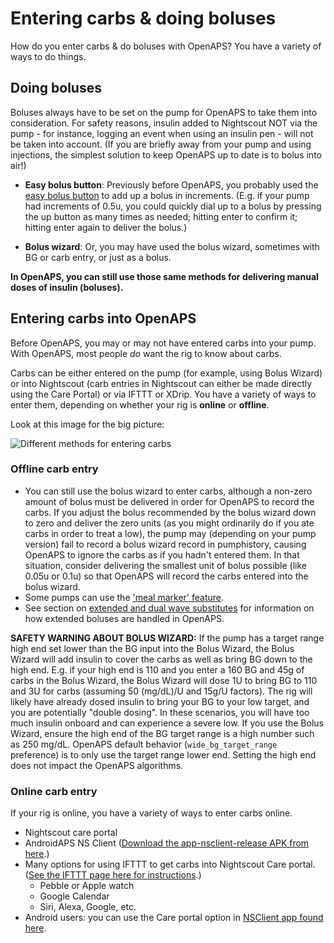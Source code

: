 # Entering carbs & doing boluses

How do you enter carbs & do boluses with OpenAPS? You have a variety of ways to do things.

## Doing boluses

Boluses always have to be set on the pump for OpenAPS to take them into consideration. For safety reasons, insulin added to Nightscout NOT via the pump - for instance, logging an event when using an insulin pen - will not be taken into account. (If you are briefly away from your pump and using injections, the simplest solution to keep OpenAPS up to date is to bolus into air!)

* **Easy bolus button**: Previously before OpenAPS, you probably used the [easy bolus button](<../While You Wait For Gear/collect-data-and-prepare#easy-bolus-button>) to add up a bolus in increments. (E.g. if your pump had increments of 0.5u, you could quickly dial up to a bolus by pressing the up button as many times as needed; hitting enter to confirm it; hitting enter again to deliver the bolus.)

* **Bolus wizard**: Or, you may have used the bolus wizard, sometimes with BG or carb entry, or just as a bolus.

**In OpenAPS, you can still use those same methods for delivering manual doses of insulin (boluses).**

## Entering carbs into OpenAPS

Before OpenAPS, you may or may not have entered carbs into your pump. With OpenAPS, most people *do* want the rig to know about carbs. 

Carbs can be either entered on the pump (for example, using Bolus Wizard) or into Nightscout (carb entries in Nightscout can either be made directly using the Care Portal) or via IFTTT or XDrip.
You have a variety of ways to enter them, depending on whether your rig is **online** or **offline**.

Look at this image for the big picture:

![Different methods for entering carbs](../Images/Carb_data_to_rig.jpg)

### Offline carb entry

* You can still use the bolus wizard to enter carbs, although a non-zero amount of bolus must be delivered in order for OpenAPS to record the carbs. If you adjust the bolus recommended by the bolus wizard down to zero and deliver the zero units (as you might ordinarily do if you ate carbs in order to treat a low), the pump may (depending on your pump version) fail to record a bolus wizard record in pumphistory, causing OpenAPS to ignore the carbs as if you hadn't entered them. In that situation, consider delivering the smallest unit of bolus possible (like 0.05u or 0.1u) so that OpenAPS will record the carbs entered into the bolus wizard.
* Some pumps can use the ['meal marker' feature](<../Customize-Iterate/offline-looping-and-monitoring#entering-carbs-while-offline>).
* See section on [extended and dual wave substitutes](<../While You Wait For Gear/collect-data-and-prepare#extended-and-dual-wave-substitute>) for information on how extended boluses are handled in OpenAPS.

**SAFETY WARNING ABOUT BOLUS WIZARD:** If the pump has a target range high end set lower than the BG input into the Bolus Wizard, the Bolus Wizard will add insulin to cover the carbs as well as bring BG down to the high end. E.g. if your high end is 110 and you enter a 160 BG and 45g of carbs in the Bolus Wizard, the Bolus Wizard will dose 1U to bring BG to 110 and 3U for carbs (assuming 50 (mg/dL)/U and 15g/U factors). The rig will likely have already dosed insulin to bring your BG to your low target, and you are potentially "double dosing". In these scenarios, you will have too much insulin onboard and can experience a severe low. If you use the Bolus Wizard, ensure the high end of the BG target range is a high number such as 250 mg/dL. OpenAPS default behavior (`wide_bg_target_range` preference) is to only use the target range lower end. Setting the high end does not impact the OpenAPS algorithms.

### Online carb entry

If your rig is online, you have a variety of ways to enter carbs online.

* Nightscout care portal
* AndroidAPS NS Client ([Download the app-nsclient-release APK from here](https://github.com/MilosKozak/AndroidAPS/releases).)
* Many options for using IFTTT to get carbs into Nightscout Care portal. ([See the IFTTT page here for instructions](<../Customize-Iterate/ifttt-integration>).)
  * Pebble or Apple watch
  * Google Calendar
  * Siri, Alexa, Google, etc. 
* Android users: you can use the Care portal option in [NSClient app found here](https://github.com/nightscout/NSClient-Android/releases).
  
